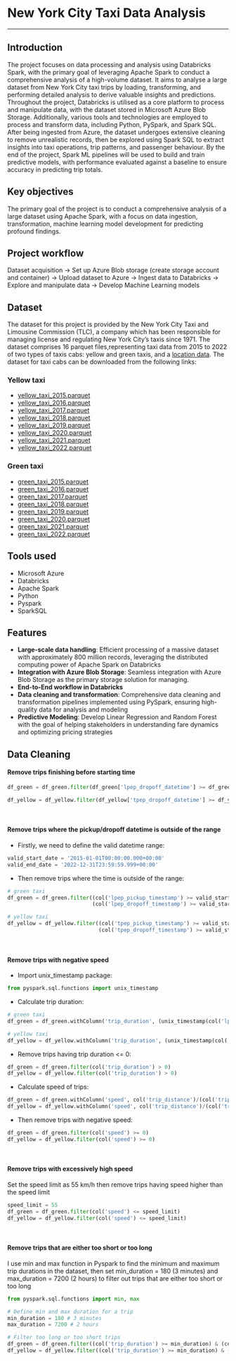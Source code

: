 # **New York City Taxi Data Analysis**
---

## **Introduction**
The project focuses on data processing and analysis using Databricks Spark, with the primary goal of leveraging Apache Spark to conduct a comprehensive analysis of a high-volume dataset. It aims to analyse a large dataset from New York City taxi trips by loading, transforming, and performing detailed analysis to derive valuable insights and predictions. Throughout the project, Databricks is utilised as a core platform to process and manipulate data, with the dataset stored in Microsoft Azure Blob Storage. Additionally, various tools and technologies are employed to process and transform data, including Python, PySpark, and Spark SQL. After being ingested from Azure, the dataset undergoes extensive cleaning to remove unrealistic records, then be explored using Spark SQL to extract insights into taxi operations, trip patterns, and passenger behaviour. By the end of the project, Spark ML pipelines will be used to build and train predictive models, with performance evaluated against a baseline to ensure accuracy in predicting trip totals.


## **Key objectives**
The primary goal of the project is to conduct a comprehensive analysis of a large dataset using Apache Spark, with a focus on data ingestion, transformation, machine learning model development for predicting profound findings.


## **Project workflow**
Dataset acquisition → Set up Azure Blob storage (create storage account and container) → Upload dataset to Azure → Ingest data to Databricks → Explore and manipulate data → Develop Machine Learning models


## **Dataset**
The dataset for this project is provided by the New York City Taxi and Limousine Commission (TLC), a company which has been responsible for managing license and regulating New York City’s taxis since 1971. The dataset comprises
16 parquet files,representing taxi data from 2015 to 2022 of two types of taxis cabs: yellow and green taxis, and a [location data](taxi_zone_lookup.csv). The dataset for taxi cabs can be downloaded from the following links:

### **Yellow taxi**
- [yellow_taxi_2015.parquet](https://drive.google.com/file/d/1owWyJDNTWyLT0ln2iK5ulkmSYvXZ7qkf/view)
- [yellow_taxi_2016.parquet](https://drive.google.com/file/d/1OdIcvpyFH1YXn9SNHc8YEuVFAYQpxCUw/view)
- [yellow_taxi_2017.parquet](https://drive.google.com/file/d/1rtEhtit_2rKvWgutXNIpSWPk3vuE6q8r/view)
- [yellow_taxi_2018.parquet](https://drive.google.com/file/d/1073SHSIkWcSESNZoU0JHXudRlSzJXPM9/view)
- [yellow_taxi_2019.parquet](https://drive.google.com/file/d/144mphzh2a6qerjLvCwwO_QHDsXTdNAJ3/view)
- [yellow_taxi_2020.parquet](https://drive.google.com/file/d/1kB5Bnx1TAXMq_revh1fyUU5RYOMdmIh4/view)
- [yellow_taxi_2021.parquet](https://drive.google.com/file/d/1eTs-ID9A3ZgYy0BotrEKwh9ThRAt8dfu/view)
- [yellow_taxi_2022.parquet](https://drive.google.com/file/d/1QdBDxHQzffBZ26T3j6Uhk1eJ8EmF0bCN/view)

### **Green taxi**
- [green_taxi_2015.parquet](https://drive.google.com/file/d/137oXWkqBOQcxmgHynPv6Wh_fHUqN40n3/view)
- [green_taxi_2016.parquet](https://drive.google.com/file/d/1s0drAVqulJ_hE4RRqMSNJWyQGF6RKAtA/view)
- [green_taxi_2017.parquet](https://drive.google.com/file/d/1-VpjWArKPEdjzlTZxI7aPwd8UsVfc2bL/view)
- [green_taxi_2018.parquet](https://drive.google.com/file/d/1jDn7qjFZ3-nrn4iOdFMh_p0W21esiIHn/view)
- [green_taxi_2019.parquet](https://drive.google.com/file/d/1BpjTq89EAhb6m-ICcZMEpTISw6jTHmio/view)
- [green_taxi_2020.parquet](https://drive.google.com/file/d/1umIMHrqaqagZYqvLLf-OzidnDPwxIY5j/view)
- [green_taxi_2021.parquet](https://drive.google.com/file/d/1ISKrR97II-zWR7f2_boFcyfsNgsj8K1Y/view)
- [green_taxi_2022.parquet](https://drive.google.com/file/d/1ysXV_4hB3Ex43k1HOvCi8RCT1k7GZANj/view)


## **Tools used**
- Microsoft Azure
- Databricks
- Apache Spark
- Python
- Pyspark
- SparkSQL


## **Features**
- **Large-scale data handling**: Efficient processing of a massive dataset with approximately 800 million records, leveraging the distributed computing power of Apache Spark on Databricks
- **Integration with Azure Blob Storage**: Seamless integration with Azure Blob Storage as the primary storage solution for managing.
- **End-to-End workflow in Databricks**
- **Data cleaning and transformation**: Comprehensive data cleaning and transformation pipelines implemented using PySpark, ensuring high-quality data for analysis and modeling
- **Predictive Modeling**: Develop Linear Regression and Random Forest with the goal of helping stakeholders in understanding fare dynamics and optimizing pricing strategies


## **Data Cleaning**

#### Remove trips finishing before starting time

```python
df_green = df_green.filter(df_green['lpep_dropoff_datetime'] >= df_green['lpep_pickup_datetime'])

df_yellow = df_yellow.filter(df_yellow['tpep_dropoff_datetime'] >= df_yellow['tpep_pickup_datetime'])
```
<br>

#### Remove trips where the pickup/dropoff datetime is outside of the range
- Firstly, we need to define the valid datetime range:
```python
valid_start_date = '2015-01-01T00:00:00.000+00:00'
valid_end_date = '2022-12-31T23:59:59.999+00:00'
```

- Then remove trips where the time is outside of the range:
```python
# green taxi
df_green = df_green.filter((col('lpep_pickup_timestamp') >= valid_start_date) & (col('lpep_pickup_timestamp') <= valid_end_date) &
                           (col('lpep_dropoff_timestamp') >= valid_start_date) & (col('lpep_dropoff_timestamp') <= valid_end_date))

# yellow taxi
df_yellow = df_yellow.filter((col('tpep_pickup_timestamp') >= valid_start_date) & (col('tpep_pickup_timestamp') <= valid_end_date) &
                             (col('tpep_dropoff_timestamp') >= valid_start_date) & (col('tpep_dropoff_timestamp') <= valid_end_date))
```
<br>

#### Remove trips with negative speed

- Import unix_timestamp package:
```python
from pyspark.sql.functions import unix_timestamp
```
- Calculate trip duration:
```python
# green taxi
df_green = df_green.withColumn('trip_duration', (unix_timestamp(col('lpep_dropoff_timestamp')) - unix_timestamp(col('lpep_pickup_timestamp'))))

# yellow taxi
df_yellow = df_yellow.withColumn('trip_duration', (unix_timestamp(col('tpep_dropoff_timestamp')) - unix_timestamp(col('tpep_pickup_timestamp'))))
```

- Remove trips having trip duration <= 0:
```python
df_green = df_green.filter(col('trip_duration') > 0)
df_yellow = df_yellow.filter(col('trip_duration') > 0)
```

- Calculate speed of trips:
```python
df_green = df_green.withColumn('speed', col('trip_distance')/(col('trip_duration')/3600))
df_yellow = df_yellow.withColumn('speed', col('trip_distance')/(col('trip_duration')/3600))
```

- Then remove trips with negative speed:
```python
df_green = df_green.filter(col('speed') >= 0)
df_yellow = df_yellow.filter(col('speed') >= 0)
```
<br>

#### Remove trips with excessively high speed
Set the speed limit as 55 km/h then remove trips having speed higher than the speed limit

```python
speed_limit = 55
df_green = df_green.filter(col('speed') <= speed_limit)
df_yellow = df_yellow.filter(col('speed') <= speed_limit)
```
<br>

#### Remove trips that are either too short or too long
I use min and max function in Pyspark  to find the minimum and maximum trip durations in the dataset, then set min_duration = 180 (3 minutes) and max_duration = 7200 (2 hours) to filter out trips that are either too short or too long
```python
from pyspark.sql.functions import min, max

# Define min and max duration for a trip
min_duration = 180 # 3 minutes
max_duration = 7200 # 2 hours

# Filter too long or too short trips
df_green = df_green.filter((col('trip_duration') >= min_duration) & (col('trip_duration') <= max_duration))
df_yellow = df_yellow.filter((col('trip_duration') >= min_duration) & (col('trip_duration') <= max_duration))
```
